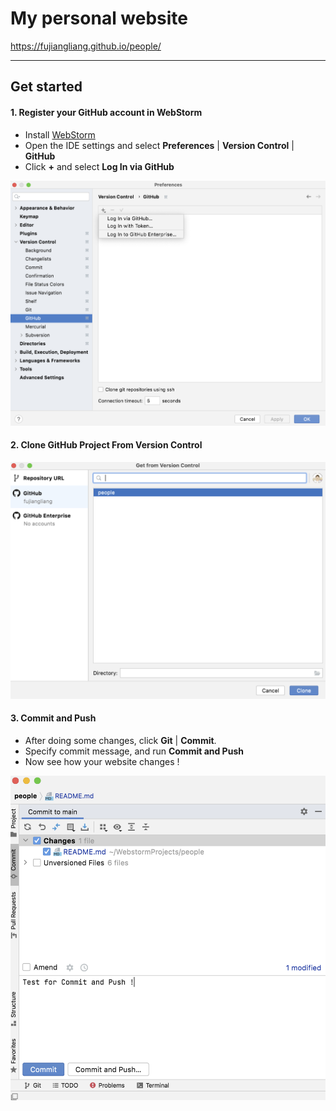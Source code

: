# My personal website

https://fujiangliang.github.io/people/

---
## Get started
#### 1. Register your GitHub account in WebStorm
* Install [WebStorm](https://www.jetbrains.com/webstorm/)
* Open the IDE settings and select **Preferences** | **Version Control** | **GitHub**
* Click **+** and select **Log In via GitHub**

![](assets/images/1.png)

#### 2. Clone GitHub Project From Version Control

![](assets/images/2.png)

#### 3. Commit and Push
* After doing some changes, click **Git** | **Commit**. 
* Specify commit message, and run **Commit and Push** 
* Now see how your website changes !

![](assets/images/3.png)